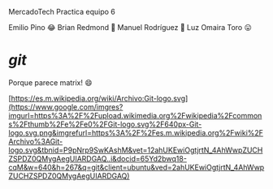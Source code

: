 MercadoTech
Practica equipo 6

Emilio Pino :joy:
Brian Redmond :beer:
Manuel Rodríguez :star_struck:
Luz Omaira Toro :stuck_out_tongue:

# _*git*_

   Porque parece matrix! :smile:

[https://es.m.wikipedia.org/wiki/Archivo:Git-logo.svg](https://www.google.com/imgres?imgurl=https%3A%2F%2Fupload.wikimedia.org%2Fwikipedia%2Fcommons%2Fthumb%2Fe%2Fe0%2FGit-logo.svg%2F640px-Git-logo.svg.png&imgrefurl=https%3A%2F%2Fes.m.wikipedia.org%2Fwiki%2FArchivo%3AGit-logo.svg&tbnid=P9pNrp9SwKAshM&vet=12ahUKEwiOgtjrtN_4AhWwpZUCHZSPDZ0QMygAegUIARDGAQ..i&docid=65Yd2bwq18-cqM&w=640&h=267&q=git&client=ubuntu&ved=2ahUKEwiOgtjrtN_4AhWwpZUCHZSPDZ0QMygAegUIARDGAQ)
